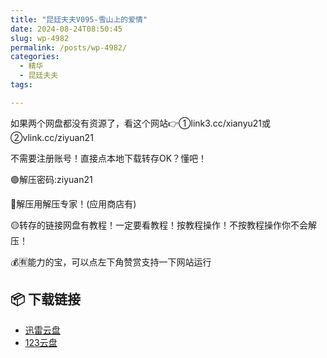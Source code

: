 ```yaml
---
title: "昆廷夫夫V095-雪山上的爱情"
date: 2024-08-24T08:50:45
slug: wp-4982
permalink: /posts/wp-4982/
categories:
  - 精华
  - 昆廷夫夫
tags:

---
```


如果两个网盘都没有资源了，看这个网站👉①link3.cc/xianyu21或②vlink.cc/ziyuan21

不需要注册账号！直接点本地下载转存OK？懂吧！

🟢解压密码:ziyuan21

🔵解压用解压专家！(应用商店有)

🟡转存的链接网盘有教程！一定要看教程！按教程操作！不按教程操作你不会解压！

💰🈶能力的宝，可以点左下角赞赏支持一下网站运行

## 📦 下载链接
- [迅雷云盘](https://blziyuan21.com/pay-download/4982?key=686e090e1b&down_id=0)
- [123云盘](https://blziyuan21.com/pay-download/4982?key=686e090e1b&down_id=1)

